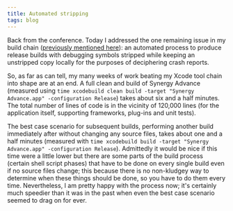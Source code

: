 ```yaml
---
title: Automated stripping
tags: blog
---
```


Back from the conference. Today I addressed the one remaining issue in my build chain ([previously mentioned here](http://typechecked.net/a/about/wincent/weblog/archives/2006/03/dstroot_install.php)): an automated process to produce release builds with debugging symbols stripped while keeping an unstripped copy locally for the purposes of deciphering crash reports.

So, as far as can tell, my many weeks of work beating my Xcode tool chain into shape are at an end. A full clean and build of Synergy Advance (measured using `time xcodebuild clean build -target "Synergy Advance.app" -configuration Release`) takes about six and a half minutes. The total number of lines of code is in the vicinity of 120,000 lines (for the application itself, supporting frameworks, plug-ins and unit tests).

The best case scenario for subsequent builds, performing another build immediately after without changing any source files, takes about one and a half minutes (measured with `time xcodebuild build -target "Synergy Advance.app" -configuration Release`). Admittedly it would be nice if this time were a little lower but there are some parts of the build process (certain shell script phases) that have to be done on every single build even if no source files change; this because there is no non-kludgey way to determine when these things should be done, so you have to do them every time. Nevertheless, I am pretty happy with the process now; it's certainly much speedier than it was in the past when even the best case scenario seemed to drag on for ever.
